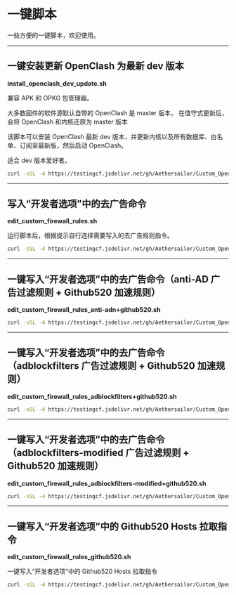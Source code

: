 # 一键脚本  
一些方便的一键脚本，欢迎使用。   

***

## **一键安装更新 OpenClash 为最新 dev 版本**  

**install_openclash_dev_update.sh** 

兼容 APK 和 OPKG 包管理器。  

大多数固件的软件源默认自带的 OpenClash 是 master 版本， 在值守式更新后，会将 OpenClash 和内核还原为 master 版本  

该脚本可以安装 OpenClash 最新 dev 版本，并更新内核以及所有数据库、白名单、订阅至最新版，然后启动 OpenClash。  

适合 dev 版本爱好者。  

```bash
curl -sSL -4 https://testingcf.jsdelivr.net/gh/Aethersailor/Custom_OpenClash_Rules@refs/heads/main/shell/install_openclash_dev_update.sh | sh
```

***

## **写入“开发者选项”中的去广告命令**  

**edit_custom_firewall_rules.sh**  

运行脚本后，根据提示自行选择需要写入的去广告规则指令。  

```bash
curl -sSL -4 https://testingcf.jsdelivr.net/gh/Aethersailor/Custom_OpenClash_Rules@refs/heads/main/shell/edit_custom_firewall_rules.sh | sh
```

***

## **一键写入“开发者选项”中的去广告命令（anti-AD 广告过滤规则 + Github520 加速规则）**  

**edit_custom_firewall_rules_anti-adn+github520.sh**  

```bash
curl -sSL -4 https://testingcf.jsdelivr.net/gh/Aethersailor/Custom_OpenClash_Rules@refs/heads/main/shell/edit_custom_firewall_rules_anti-adn+github520.sh | sh
```

***

## **一键写入“开发者选项”中的去广告命令（adblockfilters 广告过滤规则 + Github520 加速规则）**

**edit_custom_firewall_rules_adblockfilters+github520.sh**  
  
```bash
curl -sSL -4 https://testingcf.jsdelivr.net/gh/Aethersailor/Custom_OpenClash_Rules@refs/heads/main/shell/edit_custom_firewall_rules_adblockfilters+github520.sh | sh
```

***

## **一键写入“开发者选项”中的去广告命令（adblockfilters-modified 广告过滤规则 + Github520 加速规则）**

**edit_custom_firewall_rules_adblockfilters-modified+github520.sh**  

```bash
curl -sSL -4 https://testingcf.jsdelivr.net/gh/Aethersailor/Custom_OpenClash_Rules@refs/heads/main/shell/edit_custom_firewall_rules_adblockfilters-modified+github520.sh | sh
```

***

## **一键写入“开发者选项”中的 Github520 Hosts 拉取指令** 

**edit_custom_firewall_rules_github520.sh**  

一键写入“开发者选项”中的 Github520 Hosts 拉取指令  

```bash
curl -sSL -4 https://testingcf.jsdelivr.net/gh/Aethersailor/Custom_OpenClash_Rules@refs/heads/main/shell/edit_custom_firewall_rules_github520.sh | sh
```
